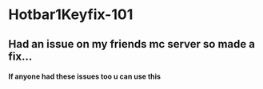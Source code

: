 # Hotbar1Keyfix-101
## Had an issue on my friends mc server so made a fix...
#### If anyone had these issues too u can use this
